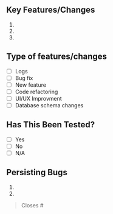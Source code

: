 
## Key Features/Changes

1. 
2. 
3. 

## Type of features/changes

- [ ] Logs
- [ ] Bug fix 
- [ ] New feature 
- [ ] Code refactoring
- [ ] UI/UX Improvment
- [ ] Database schema changes

## Has This Been Tested?

- [ ] Yes
- [ ] No
- [ ] N/A

## Persisting Bugs

1.
2.

>Closes #
